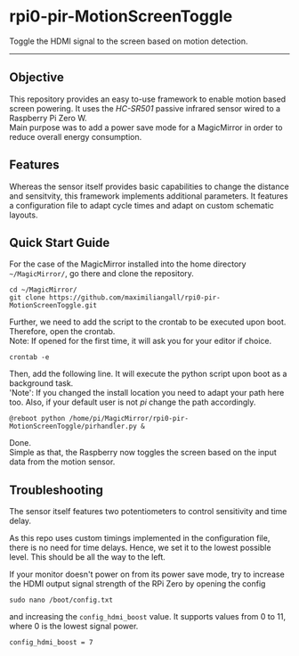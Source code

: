 # rpi0-pir-MotionScreenToggle
Toggle the HDMI signal to the screen based on motion detection.

___

## Objective

This repository provides an easy to-use framework to enable motion based screen powering.
It uses the *HC-SR501* passive infrared sensor wired to a Raspberry Pi Zero W.  
Main purpose was to add a power save mode for a MagicMirror in order to reduce overall energy consumption.

## Features

Whereas the sensor itself provides basic capabilities to change the distance and sensitvity, this framework implements additional parameters.
It features a configuration file to adapt cycle times and adapt on custom schematic layouts.

## Quick Start Guide

For the case of the MagicMirror installed into the home directory ```~/MagicMirror/```, go there and clone the repository.

```
cd ~/MagicMirror/
git clone https://github.com/maximiliangall/rpi0-pir-MotionScreenToggle.git
```

Further, we need to add the script to the crontab to be executed upon boot.
Therefore, open the crontab.  
Note: If opened for the first time, it will ask you for your editor if choice.

```
crontab -e
```
Then, add the following line. It will execute the python script upon boot as a background task.  
'Note': If you changed the install location you need to adapt your path here too.  Also, if your default user is not *pi* change the path accordingly.

```
@reboot python /home/pi/MagicMirror/rpi0-pir-MotionScreenToggle/pirhandler.py &
```

Done.  
Simple as that, the Raspberry now toggles the screen based on the input data from the motion sensor.

## Troubleshooting

The sensor itself features two potentiometers to control sensitivity and time delay.  

As this repo uses custom timings implemented in the configuration file, there is no need for time delays. Hence, we set it to the lowest possible level. This should be all the way to the left.

If your monitor doesn't power on from its power save mode, try to increase the HDMI output signal strength of the RPi Zero by opening the config
```
sudo nano /boot/config.txt
```
and increasing the ```config_hdmi_boost``` value. It supports values from 0 to 11, where 0 is the lowest signal power.
```
config_hdmi_boost = 7
```
